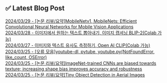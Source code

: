 
## ✅ Latest Blog Post

[2024/03/29 - [논문 리뷰/요약]MobileNetv1, MobileNets: Efficient Convolutional Neural Networks for Mobile Vision Applications](https://mvcv.tistory.com/22) <br/>
[2024/03/28 - 이미지에서 원하는 텍스트 뽑아내기, 이미지 캡셔닝 BLIP-2(Colab 가능)](https://mvcv.tistory.com/21) <br/>
[2024/03/27 - 이미지와 텍스트 유사도 측정하기, Open AI CLIP(Colab 가능)](https://mvcv.tistory.com/20) <br/>
[2024/03/25 - [오류 모음]youtube-dl, pytube, youtube.py(NotFoundError, like_count, OSError)](https://mvcv.tistory.com/19) <br/>
[2024/03/25 - [논문 리뷰/요약]ImageNet-trained CNNs are biased towards texture; increasing shape bias improves accuracy and robustness](https://mvcv.tistory.com/18) <br/>
[2024/03/25 - [논문 리뷰/요약]Tiny Object Detection in Aerial Images](https://mvcv.tistory.com/17) <br/>
